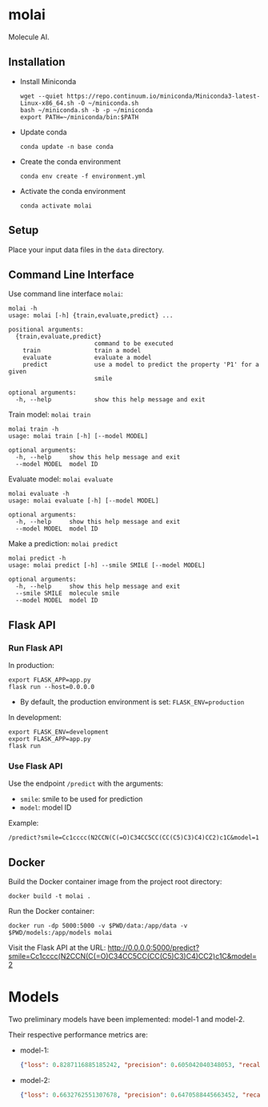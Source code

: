 # molai

Molecule AI.


## Installation

- Install Miniconda
  ```shell
  wget --quiet https://repo.continuum.io/miniconda/Miniconda3-latest-Linux-x86_64.sh -O ~/miniconda.sh
  bash ~/miniconda.sh -b -p ~/miniconda
  export PATH=~/miniconda/bin:$PATH
  ```

- Update conda
  ```shell
  conda update -n base conda
  ```

- Create the conda environment
  ```shell
  conda env create -f environment.yml
  ```

- Activate the conda environment
  ```shell
  conda activate molai
  ```


## Setup

Place your input data files in the `data` directory.


## Command Line Interface

Use command line interface `molai`:
```shell
molai -h
usage: molai [-h] {train,evaluate,predict} ...

positional arguments:
  {train,evaluate,predict}
                        command to be executed
    train               train a model
    evaluate            evaluate a model
    predict             use a model to predict the property 'P1' for a given
                        smile

optional arguments:
  -h, --help            show this help message and exit

```

Train model: `molai train`
```shell
molai train -h
usage: molai train [-h] [--model MODEL]

optional arguments:
  -h, --help     show this help message and exit
  --model MODEL  model ID
```

Evaluate model: `molai evaluate`
```shell
molai evaluate -h
usage: molai evaluate [-h] [--model MODEL]

optional arguments:
  -h, --help     show this help message and exit
  --model MODEL  model ID
```

Make a prediction: `molai predict`
```shell
molai predict -h
usage: molai predict [-h] --smile SMILE [--model MODEL]

optional arguments:
  -h, --help     show this help message and exit
  --smile SMILE  molecule smile
  --model MODEL  model ID
```


## Flask API

###  Run Flask API

In production:
```shell
export FLASK_APP=app.py
flask run --host=0.0.0.0
```
- By default, the production environment is set: `FLASK_ENV=production`

In development:
```shell
export FLASK_ENV=development
export FLASK_APP=app.py
flask run
```

### Use Flask API
Use the endpoint `/predict` with the arguments:
- `smile`: smile to be used for prediction
- `model`: model ID

Example:
```
/predict?smile=Cc1cccc(N2CCN(C(=O)C34CC5CC(CC(C5)C3)C4)CC2)c1C&model=1
```


## Docker

Build the Docker container image from the project root directory:
```shell
docker build -t molai .
```

Run the Docker container:
```shell
docker run -dp 5000:5000 -v $PWD/data:/app/data -v $PWD/models:/app/models molai
```

Visit the Flask API at the URL:
http://0.0.0.0:5000/predict?smile=Cc1cccc(N2CCN(C(=O)C34CC5CC(CC(C5)C3)C4)CC2)c1C&model=2


# Models

Two preliminary models have been implemented: model-1 and model-2.

Their respective performance metrics are:
- model-1:
  ```json
  {"loss": 0.8287116885185242, "precision": 0.605042040348053, "recall": 0.7200000286102295, "auc": 0.6242777705192566}
  ```
- model-2:
  ```json
  {"loss": 0.6632762551307678, "precision": 0.6470588445663452, "recall": 0.6600000262260437, "auc": 0.6526111364364624}
  ```
